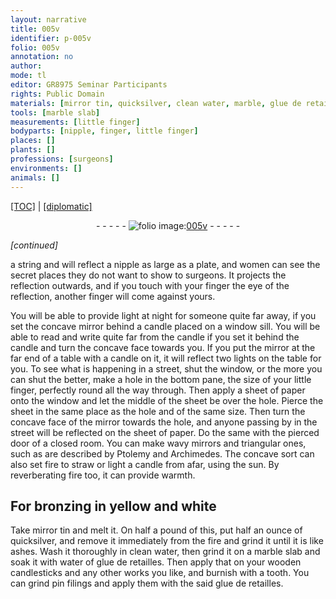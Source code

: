 ```yaml
---
layout: narrative
title: 005v
identifier: p-005v
folio: 005v
annotation: no
author:
mode: tl
editor: GR8975 Seminar Participants
rights: Public Domain
materials: [mirror tin, quicksilver, clean water, marble, glue de retailles, tooth, pin filings]
tools: [marble slab]
measurements: [little finger]
bodyparts: [nipple, finger, little finger]
places: []
plants: []
professions: [surgeons]
environments: []
animals: []
---
```


<p><a href="{{ site.baseurl }}/translation/" target="_blank">[TOC]</a> | <a href="{{ site.baseurl }}/texts/p-005v_tc/">[diplomatic]</a></p><div class="folio" align="center">- - - - - <a href="http://gallica.bnf.fr/ark:/12148/btv1b10500001g/f16.image" target="_blank"><img src="https://cu-mkp.github.io/2017-workshop-edition/assets/photo-icon.png" alt="folio image: " style="display:inline-block; margin-bottom:-3px;"/>005v</a> - - - - - </div>  
 
*[continued]*
  
a string and will reflect a <span class="bp">nipple</span> as large as a plate, and women can see the secret places they do not want to show to <span class="pro">surgeons</span>. It projects the reflection outwards, and if you touch with your <span class="bp">finger</span> the eye of the reflection, another <span class="bp">finger</span> will come against yours.
 
You will be able to provide light at night for someone quite far away, if you set the concave mirror behind a candle placed on a window sill. You will be able to read and write quite far from the candle if you set it behind the candle and turn the concave face towards you. If you put the mirror at the far end of a table with a candle on it, it will reflect two lights on the table for you. To see what is happening in a street, shut the window, or the more you can shut the better, make a hole in the bottom <span class="sup">pane</span>, the size of your <span class="ms"><span class="bp">little finger</span></span>, perfectly round all the way through. Then apply a sheet of paper onto the window and let the middle of the sheet be over the hole. Pierce the sheet in the same place as the hole and of the same size. Then turn the concave face of the mirror towards the hole, and anyone passing by in the street will be reflected on the sheet of paper. Do the same with the pierced door of a closed room. You can make wavy <span class="sup">mirrors</span> and triangular ones, such as are described by Ptolemy and Archimedes. The concave sort can also set fire to straw or light a candle from afar, using the sun. By reverberating fire too, it can provide warmth.
 
 
  

## For bronzing in yellow and white

 
Take <span class="m">mirror tin</span> and melt it. On half a pound of this, put half an ounce of <span class="m">quicksilver</span>, and remove it immediately from the fire and grind it until it is like ashes. Wash it thoroughly in <span class="m">clean water</span>, then grind it on a <span class="tl"><span class="m">marble</span> slab</span> and soak it with water of <span class="m">glue de retailles</span>. Then apply that on your wooden candlesticks and any other works you like, and burnish with a <span class="m">tooth</span>. You can grind <span class="m">pin filings</span> and apply them with the said <span class="m">glue <span class="sup">de retailles</span></span>. 
 
